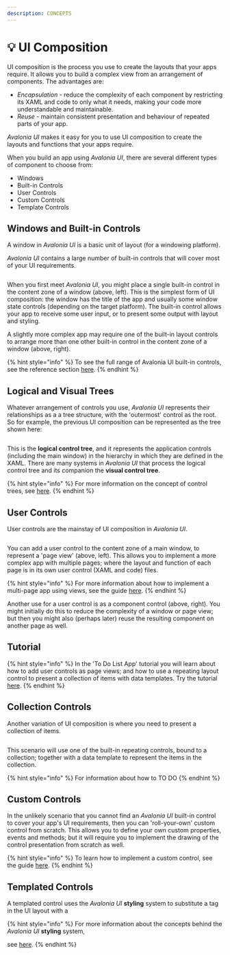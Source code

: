 ```yaml
---
description: CONCEPTS
---
```


# 💡 UI Composition

UI composition is the process you use to create the layouts that your apps require. It allows you to build a complex view from an arrangement of components. The advantages are:

* _Encapsulation_ - reduce the complexity of each component by restricting its XAML and code to only what it needs, making your code more understandable and maintainable.&#x20;
* _Reuse_ - maintain consistent presentation and behaviour of repeated parts of your app.&#x20;

_Avalonia UI_ makes it easy for you to use UI composition to create the layouts and functions that your apps require.&#x20;

When you build an app using _Avalonia UI_, there are several different types of component to choose from:

* Windows
* Built-in Controls
* User Controls
* Custom Controls
* Template Controls

## Windows and Built-in Controls

A window in _Avalonia UI_ is a basic unit of layout (for a windowing platform).&#x20;

_Avalonia UI_ contains a large number of built-in controls that will cover most of your UI requirements.   &#x20;

<figure><img src="../.gitbook/assets/image (10) (2).png" alt=""><figcaption></figcaption></figure>

When you first meet _Avalonia UI_, you might place a single built-in control in the content zone of a window (above, left). This is the simplest form of UI composition: the window has the title of the app and usually some window state controls (depending on the target platform). The built-in control allows your app to receive some user input, or to present some output with layout and styling.

A slightly more complex app may require one of the built-in layout controls to arrange more than one other built-in control in the content zone of a window (above, right).

{% hint style="info" %}
To see the full range of Avalonia UI built-in controls, see the reference section [here](../reference/controls/).
{% endhint %}

## Logical and Visual Trees

Whatever arrangement of controls you use, _Avalonia UI_ represents their relationships as a a tree structure, with the 'outermost' control as the root. So for example, the previous UI composition can be represented as the tree shown here:

<figure><img src="../.gitbook/assets/image (3) (1).png" alt=""><figcaption></figcaption></figure>

This is the **logical control tree**, and it represents the application controls (including the main window) in the hierarchy in which they are defined in the XAML. There are many systems in _Avalonia UI_ that process the logical control tree and its companion the **visual control tree**.&#x20;

{% hint style="info" %}
For more information on the concept of control trees, see [here](control-trees.md).
{% endhint %}

## User Controls

User controls are the mainstay of UI composition in _Avalonia UI_.

<figure><img src="../.gitbook/assets/image (8) (2).png" alt=""><figcaption></figcaption></figure>

You can add a user control to the content zone of a main window, to represent a 'page view' (above, left).  This allows you to implement a more complex app with multiple pages; where the layout and function of each page is in its own user control (XAML and code) files.   &#x20;

{% hint style="info" %}
For more information about how to implement a multi-page app using views, see the guide [here](../guides/development-guides/how-to-implement-multi-page-apps.md).
{% endhint %}

Another use for a user control is as a component control (above, right). You might initially do this to reduce the complexity of a window or page view; but then you might also (perhaps later) reuse the resulting component on another page as well.&#x20;

## Tutorial

{% hint style="info" %}
In the 'To Do List App' tutorial you will learn about how to add user controls as page views; and how to use a repeating layout control to present a collection of items with data templates. Try the tutorial [here](../tutorials/todo-list-app/).  &#x20;
{% endhint %}

## Collection Controls

Another variation of UI composition is where you need to present a collection of items.&#x20;

<figure><img src="../.gitbook/assets/image (8) (3).png" alt=""><figcaption></figcaption></figure>

This scenario will use one of the built-in repeating controls, bound to a collection; together with a data template to represent the items in the collection.

{% hint style="info" %}
For information about how to  TO DO
{% endhint %}

## Custom Controls

In the unlikely scenario that you cannot find an _Avalonia UI_ built-in control to cover your app's UI requirements, then you can 'roll-your-own' custom control from scratch. This allows you to define your own custom properties, events and methods; but it will require you to implement the drawing of the control presentation from scratch as well.

{% hint style="info" %}
To learn how to implement a custom control, see the guide [here](../guides/custom-controls/authoring-controls/).
{% endhint %}

## Templated Controls

A templated control uses the _Avalonia UI_ **styling** system to substitute a tag in the UI layout with a&#x20;

{% hint style="info" %}
For more information about the concepts behind the _Avalonia UI_ **styling** system,

&#x20;see [here](styling.md).
{% endhint %}

